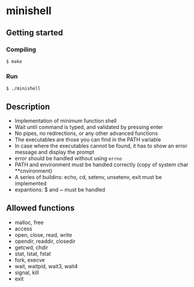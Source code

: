 # minishell

## Getting started
### Compiling
```
$ make
```

### Run
```
$ ./minishell
```

## Description

- Implementation of minimum function shell
- Wait until command is typed, and validated by pressing enter
- No pipes, no redirections, or any other advanced functions
- The executables are those you can find in the PATH variable
- In case where the executables cannot be found, it has to show an error message and display the prompt
- error should be handled without using `errno`
- PATH and environment must be handled correctly (copy of system char \*\*cnvironment)
- A series of buildins: echo, cd, setenv, unsetenv, exit must be implemented
- expantions: $ and ~ must be handled

## Allowed functions

- malloc, free
- access
- open, close, read, write
- opendir, readdir, closedir
- getcwd, chdir
- stat, lstat, fstat
- fork, execve
- wait, waitpid, wait3, wait4
- signal, kill
- exit
